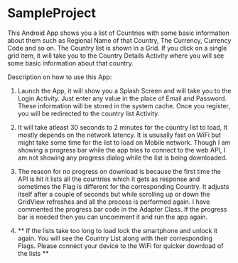 # SampleProject

This Android App shows you a list of Countries with some basic information about them such as Regional Name of that Country, The Currency, Currency Code and so on. The Country list is shown in a Grid. If you click on a single grid item, it will take you to the Country Details Activity where you will see some basic information about that country.

Description on how to use this App:

1. Launch the App, it will show you a Splash Screen and will take you to the Login Activity. Just enter any value in the place of Email and Password. These information will be stored in the system cache. Once you register, you will be redirected to the country list Activity.

2. It will take atleast 30 seconds to 2 minutes for the country list to load, It mostly depends on the network latency. It is ususally fast on WiFi but might take some time for the list to load on Mobile network. Though I am showing a progress bar while the app tries to connect to the web API, I am not showing any progress dialog while the list is being downloaded.

3. The reason for no progress on download is because the first time the API is hit it lists all the countries which it gets as response and sometimes the Flag is different for the corresponding Country. It adjusts itself after a couple of seconds but while scrolling up or down the GridView refreshes and all the process is performed again. I have commented the progress bar code in the Adapter Class. If the progress bar is needed then you can uncomment it and run the app again.

4. ** If the lists take too long to load lock the smartphone and unlock it again. You will see the Country List along with their corresponding Flags. Please connect your device to the WiFi for quicker download of the lists **
